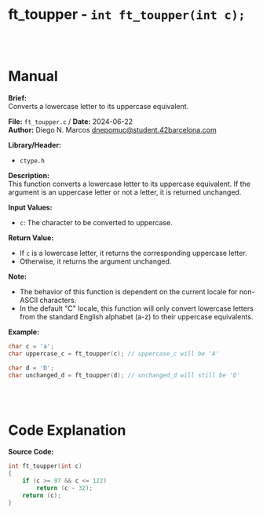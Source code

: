 # ft_toupper - `int ft_toupper(int c);`
<br>
<br>

# Manual
**Brief:**  
Converts a lowercase letter to its uppercase equivalent.

**File:** `ft_toupper.c` / **Date:** 2024-06-22  
**Author:** Diego N. Marcos <dnepomuc@student.42barcelona.com>

**Library/Header:**  
* `ctype.h`

**Description:**  
This function converts a lowercase letter to its uppercase equivalent. If the argument is an uppercase letter or not a letter, it is returned unchanged.

**Input Values:**  
* `c`: The character to be converted to uppercase.

**Return Value:**  
* If `c` is a lowercase letter, it returns the corresponding uppercase letter.
* Otherwise, it returns the argument unchanged.

**Note:**  
- The behavior of this function is dependent on the current locale for non-ASCII characters.
- In the default "C" locale, this function will only convert lowercase letters from the standard English alphabet (a-z) to their uppercase equivalents.

**Example:**  
```c
char c = 'a';
char uppercase_c = ft_toupper(c); // uppercase_c will be 'A'

char d = 'D';
char unchanged_d = ft_toupper(d); // unchanged_d will still be 'D'
```

<br>
<br>

# Code Explanation
**Source Code:**
``` C
int	ft_toupper(int c)
{
	if (c >= 97 && c <= 122)
		return (c - 32);
	return (c);
}

```